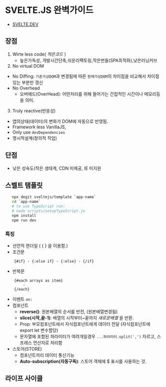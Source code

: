 # SVELTE.JS 완벽가이드

- [SVELTE.DEV](https://svelte.dev/)

## 장점

1) Wirte less code( _적은코드_ )
    - 높은가독성, 개발시간단축,쉬운리팩토링,작은번들(SPA최적화),낮은러닝커브
2) No virtual DOM

- No Diffing: `기존가상DOM`과 변경됨에 따른 `현재가상DOM`의 차이점을 비교해서 차이점있는 부분만 갱신
- No Overhead
  - 오버헤드(OverHead): 어떤처리를 위해 들어가는 간접적인 시간이나 메모리등을 의미.

 3) Truly reactive(반응성)

- 앱의상태(데이터)의 변화가 DOM에 자동으로 반영됨.
- Framework less VanillaJS,
- Only use `devDependencies`
- 명시적설계(창의적 작업)

## 단점

- 낮은 성숙도(작은 생태계, CDN 미제공, IE 미지원

## 스벨트 탬플릿

 ```sh
    npx degit sveltejs/template `app-name`
    cd `app-name`
    # to use TypeScript run:
    # node scripts/setupTypeScript.js
    npm install
    npm run dev
```

### 특징

- 선언적 렌더일 ( { } 을 이용함.)
- 조건문

```svelte
    {#if} - {:else if} - {:else} - {/if}
```

- 반복문

```svelte
    {#each arrays as item}
        - 
    {/each}
```

- 이벤트
    `on:`
- 컴포넌트
  - __reverse()__: 원본배열의 순서를 반전, (원본배열변경됨)
  - __slice(시작,끝-1)__: 배열의 시작부터~끝까지 _새로운배열_ 을 반환.
  - Prop: 부모컴포넌트에서 자식컴포넌트에게 데이터 전달 (자식컴포넌트에 export let 변수할당)
  - 문자열에 포함된 파라미터가 여려개일경우 `...파라미터.split(',')` 자르고, 스프레스 연산자로 처리함
- 스토어(STORE)
  - 컴포넌트끼리 데이터 통신기능
  - __Auto-subscription(자동구독)__: 스토어 객체에 $ 표시를 사용하는 것.

## 라이프 사이클

